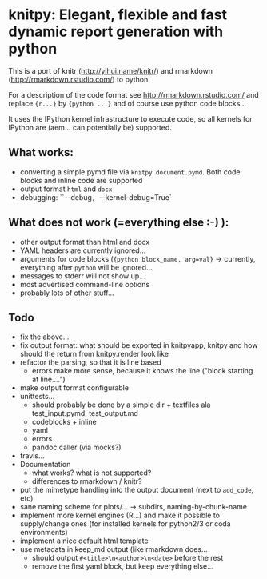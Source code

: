 # knitpy: Elegant, flexible and fast dynamic report generation with python

This is a port of knitr (http://yihui.name/knitr/) and rmarkdown 
(http://rmarkdown.rstudio.com/) to python.

For a description of the code format see http://rmarkdown.rstudio.com/ and replace
`{r...}` by `{python ...}` and of course use python code blocks...

It uses the IPython kernel infrastructure to execute code, so all kernels for IPython 
are (aem... can potentially be) supported.

## What works:
* converting a simple pymd file via `knitpy document.pymd`. Both code blocks and 
  inline code are supported
* output format `html` and `docx`
* debugging: ``--debug`, `--kernel-debug=True`

## What does not work (=everything else :-) ):
* other output format than html and docx
* YAML headers are currently ignored...
* arguments for code blocks (`{python block_name, arg=val}` -> currently, everything 
  after `python` will be ignored...
* messages to stderr will not show up...
* most advertised command-line options
* probably lots of other stuff...

## Todo
* fix the above...
* fix output format: what should be exported in knitpyapp, knitpy and how should the return 
  from knitpy.render look like
* refactor the parsing, so that it is line based
  - errors make more sense, because it knows the line ("block starting at line....")
* make output format configurable
* unittests...
  - should probably be done by a simple dir + textfiles ala test_input.pymd, test_output.md
  - codeblocks + inline
  - yaml
  - errors
  - pandoc caller (via mocks?)
* travis...
* Documentation
  - what works? what is not supported?
  - differences to rmarkdown / knitr?
* put the mimetype handling into the output document (next to `add_code`, etc)
* sane naming scheme for plots/... -> subdirs, naming-by-chunk-name
* implement more kernel engines (R...) and make it possible to supply/change ones 
  (for installed kernels for python2/3 or coda environments)
* implement a nice default html template
* use metadata in keep_md output (like rmarkdown does...
  - should output `#<title>\n<author>\n<date>` before the rest
  - remove the first yaml block, but keep everything else...
